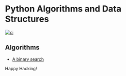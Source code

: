 # Python Algorithms and Data Structures

[![ci](https://github.com/keithnoguchi/algorithms-py/actions/workflows/ci.yml/badge.svg)](https://github.com/keithnoguchi/algorithms-py/actions)

## Algorithms

- [A binary search](binary_search/main.py)

Happy Hacking!
